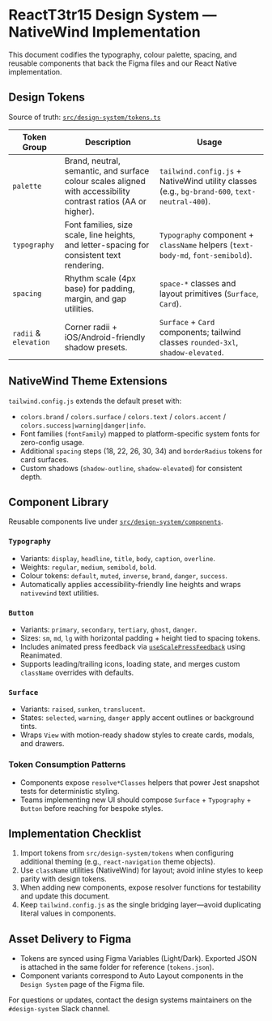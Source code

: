 # ReactT3tr15 Design System — NativeWind Implementation

This document codifies the typography, colour palette, spacing, and reusable components that back the Figma files and our React Native implementation.

## Design Tokens

Source of truth: [`src/design-system/tokens.ts`](../../src/design-system/tokens.ts)

| Token Group           | Description                                                                                                    | Usage                                                                                         |
| --------------------- | -------------------------------------------------------------------------------------------------------------- | --------------------------------------------------------------------------------------------- |
| `palette`             | Brand, neutral, semantic, and surface colour scales aligned with accessibility contrast ratios (AA or higher). | `tailwind.config.js` + NativeWind utility classes (e.g., `bg-brand-600`, `text-neutral-400`). |
| `typography`          | Font families, size scale, line heights, and letter-spacing for consistent text rendering.                     | `Typography` component + `className` helpers (`text-body-md`, `font-semibold`).               |
| `spacing`             | Rhythm scale (4px base) for padding, margin, and gap utilities.                                                | `space-*` classes and layout primitives (`Surface`, `Card`).                                  |
| `radii` & `elevation` | Corner radii + iOS/Android-friendly shadow presets.                                                            | `Surface` + `Card` components; tailwind classes `rounded-3xl`, `shadow-elevated`.             |

## NativeWind Theme Extensions

`tailwind.config.js` extends the default preset with:

- `colors.brand` / `colors.surface` / `colors.text` / `colors.accent` / `colors.success|warning|danger|info`.
- Font families (`fontFamily`) mapped to platform-specific system fonts for zero-config usage.
- Additional `spacing` steps (18, 22, 26, 30, 34) and `borderRadius` tokens for card surfaces.
- Custom shadows (`shadow-outline`, `shadow-elevated`) for consistent depth.

## Component Library

Reusable components live under [`src/design-system/components`](../../src/design-system/components/).

### `Typography`

- Variants: `display`, `headline`, `title`, `body`, `caption`, `overline`.
- Weights: `regular`, `medium`, `semibold`, `bold`.
- Colour tokens: `default`, `muted`, `inverse`, `brand`, `danger`, `success`.
- Automatically applies accessibility-friendly line heights and wraps `nativewind` text utilities.

### `Button`

- Variants: `primary`, `secondary`, `tertiary`, `ghost`, `danger`.
- Sizes: `sm`, `md`, `lg` with horizontal padding + height tied to spacing tokens.
- Includes animated press feedback via [`useScalePressFeedback`](../../src/design-system/animations/useScalePressFeedback.ts) using Reanimated.
- Supports leading/trailing icons, loading state, and merges custom `className` overrides with defaults.

### `Surface`

- Variants: `raised`, `sunken`, `translucent`.
- States: `selected`, `warning`, `danger` apply accent outlines or background tints.
- Wraps `View` with motion-ready shadow styles to create cards, modals, and drawers.

### Token Consumption Patterns

- Components expose `resolve*Classes` helpers that power Jest snapshot tests for deterministic styling.
- Teams implementing new UI should compose `Surface` + `Typography` + `Button` before reaching for bespoke styles.

## Implementation Checklist

1. Import tokens from `src/design-system/tokens` when configuring additional theming (e.g., `react-navigation` theme objects).
2. Use `className` utilities (NativeWind) for layout; avoid inline styles to keep parity with design tokens.
3. When adding new components, expose resolver functions for testability and update this document.
4. Keep `tailwind.config.js` as the single bridging layer—avoid duplicating literal values in components.

## Asset Delivery to Figma

- Tokens are synced using Figma Variables (Light/Dark). Exported JSON is attached in the same folder for reference (`tokens.json`).
- Component variants correspond to Auto Layout components in the `Design System` page of the Figma file.

For questions or updates, contact the design systems maintainers on the `#design-system` Slack channel.
